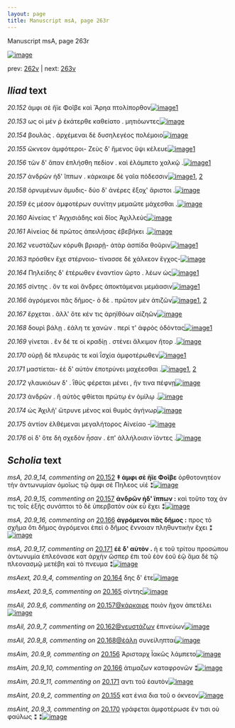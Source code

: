 ```yaml
---
layout: page
title: Manuscript msA, page 263r
---
```


Manuscript msA, page 263r

[![image](http://www.homermultitext.org/iipsrv?OBJ=IIP,1.0&FIF=/project/homer/pyramidal/deepzoom/hmt/vaimg/2017a/VA263RN_0433.tif&WID=100&CVT=JPEG)](http://www.homermultitext.org/ict2/?urn=urn:cite2:hmt:vaimg.2017a:VA263RN_0433)

prev:  [262v](../262v/) | next:  [263v](../263v/)

## *Iliad* text

*20.152* <a id="20.152"/> ἀμφι σὲ ἤϊε Φοῖβε καὶ Ἄρηα πτολίπορθον[![image](http://www.homermultitext.org/iipsrv?OBJ=IIP,1.0&FIF=/project/homer/pyramidal/deepzoom/hmt/vaimg/2017a/VA263RN_0433.tif&RGN=0.2023,0.1935,0.3616,0.03167&WID=1000&CVT=JPEG)](http://www.homermultitext.org/ict2/?urn=urn:cite2:hmt:vaimg.2017a:VA263RN_0433@0.2023,0.1935,0.3616,0.03167)[1](#msA_20.9_14)

*20.153* <a id="20.153"/> ως οἰ μέν ῥ ἑκάτερθε καθείατο . μητιόωντες[![image](http://www.homermultitext.org/iipsrv?OBJ=IIP,1.0&FIF=/project/homer/pyramidal/deepzoom/hmt/vaimg/2017a/VA263RN_0433.tif&RGN=0.1999,0.2185,0.3856,0.02490&WID=1000&CVT=JPEG)](http://www.homermultitext.org/ict2/?urn=urn:cite2:hmt:vaimg.2017a:VA263RN_0433@0.1999,0.2185,0.3856,0.02490)

*20.154* <a id="20.154"/> βουλὰς . ἀρχέμεναι δὲ δυσηλεγέος πολέμοιο[![image](http://www.homermultitext.org/iipsrv?OBJ=IIP,1.0&FIF=/project/homer/pyramidal/deepzoom/hmt/vaimg/2017a/VA263RN_0433.tif&RGN=0.1986,0.2379,0.3856,0.02739&WID=1000&CVT=JPEG)](http://www.homermultitext.org/ict2/?urn=urn:cite2:hmt:vaimg.2017a:VA263RN_0433@0.1986,0.2379,0.3856,0.02739)

*20.155* <a id="20.155"/> ὤκνεον ἀμφότεροι- Ζεὺς δ' ἥμενος ὕψι κέλευε[![image](http://www.homermultitext.org/iipsrv?OBJ=IIP,1.0&FIF=/project/homer/pyramidal/deepzoom/hmt/vaimg/2017a/VA263RN_0433.tif&RGN=0.1942,0.2566,0.4079,0.03043&WID=1000&CVT=JPEG)](http://www.homermultitext.org/ict2/?urn=urn:cite2:hmt:vaimg.2017a:VA263RN_0433@0.1942,0.2566,0.4079,0.03043)[1](#msAint_20.9_2)

*20.156* <a id="20.156"/> τῶν δ' ἅπαν ἐπλήσθη πεδίον . καὶ ἐλάμπετο χαλκῷ .[![image](http://www.homermultitext.org/iipsrv?OBJ=IIP,1.0&FIF=/project/homer/pyramidal/deepzoom/hmt/vaimg/2017a/VA263RN_0433.tif&RGN=0.1938,0.2762,0.4234,0.03278&WID=1000&CVT=JPEG)](http://www.homermultitext.org/ict2/?urn=urn:cite2:hmt:vaimg.2017a:VA263RN_0433@0.1938,0.2762,0.4234,0.03278)[1](#msAim_20.9_9)

*20.157* <a id="20.157"/> ἀνδρῶν ἠδ' ἵππων . κάρκαιρε δὲ γαῖα πόδεσσιν[![image](http://www.homermultitext.org/iipsrv?OBJ=IIP,1.0&FIF=/project/homer/pyramidal/deepzoom/hmt/vaimg/2017a/VA263RN_0433.tif&RGN=0.1938,0.2942,0.3965,0.02988&WID=1000&CVT=JPEG)](http://www.homermultitext.org/ict2/?urn=urn:cite2:hmt:vaimg.2017a:VA263RN_0433@0.1938,0.2942,0.3965,0.02988)[1](#msAil_20.9_6), [2](#msA_20.9_15)

*20.158* <a id="20.158"/> ὀρνυμένων ἄμυδις- δύο δ' ἀνέρες ἔξοχ' ἄριστοι .[![image](http://www.homermultitext.org/iipsrv?OBJ=IIP,1.0&FIF=/project/homer/pyramidal/deepzoom/hmt/vaimg/2017a/VA263RN_0433.tif&RGN=0.1888,0.3156,0.3965,0.02988&WID=1000&CVT=JPEG)](http://www.homermultitext.org/ict2/?urn=urn:cite2:hmt:vaimg.2017a:VA263RN_0433@0.1888,0.3156,0.3965,0.02988)

*20.159* <a id="20.159"/> ἐς μέσον ἀμφοτέρων συνίτην μεμαῶτε μάχεσθαι .[![image](http://www.homermultitext.org/iipsrv?OBJ=IIP,1.0&FIF=/project/homer/pyramidal/deepzoom/hmt/vaimg/2017a/VA263RN_0433.tif&RGN=0.1942,0.3307,0.4053,0.03472&WID=1000&CVT=JPEG)](http://www.homermultitext.org/ict2/?urn=urn:cite2:hmt:vaimg.2017a:VA263RN_0433@0.1942,0.3307,0.4053,0.03472)

*20.160* <a id="20.160"/> Αἰνείας τ' Ἀγχισιάδης καὶ δῖος Ἀχιλλεύς[![image](http://www.homermultitext.org/iipsrv?OBJ=IIP,1.0&FIF=/project/homer/pyramidal/deepzoom/hmt/vaimg/2017a/VA263RN_0433.tif&RGN=0.1923,0.3521,0.3718,0.02808&WID=1000&CVT=JPEG)](http://www.homermultitext.org/ict2/?urn=urn:cite2:hmt:vaimg.2017a:VA263RN_0433@0.1923,0.3521,0.3718,0.02808)

*20.161* <a id="20.161"/> Αἰνείας δὲ πρῶτος ἀπειλήσας ἐβεβήκει .[![image](http://www.homermultitext.org/iipsrv?OBJ=IIP,1.0&FIF=/project/homer/pyramidal/deepzoom/hmt/vaimg/2017a/VA263RN_0433.tif&RGN=0.1920,0.3708,0.3718,0.03029&WID=1000&CVT=JPEG)](http://www.homermultitext.org/ict2/?urn=urn:cite2:hmt:vaimg.2017a:VA263RN_0433@0.1920,0.3708,0.3718,0.03029)

*20.162* <a id="20.162"/> νευστάζων κόρυθι βριαρῇ- ἀτὰρ ἀσπίδα θοῦριν[![image](http://www.homermultitext.org/iipsrv?OBJ=IIP,1.0&FIF=/project/homer/pyramidal/deepzoom/hmt/vaimg/2017a/VA263RN_0433.tif&RGN=0.1879,0.3898,0.3970,0.02780&WID=1000&CVT=JPEG)](http://www.homermultitext.org/ict2/?urn=urn:cite2:hmt:vaimg.2017a:VA263RN_0433@0.1879,0.3898,0.3970,0.02780)[1](#msAil_20.9_7)

*20.163* <a id="20.163"/> πρόσθεν ἔχε στέρνοιο- τίνασσε δὲ χάλκεον ἔγχος-[![image](http://www.homermultitext.org/iipsrv?OBJ=IIP,1.0&FIF=/project/homer/pyramidal/deepzoom/hmt/vaimg/2017a/VA263RN_0433.tif&RGN=0.1842,0.4076,0.4237,0.03140&WID=1000&CVT=JPEG)](http://www.homermultitext.org/ict2/?urn=urn:cite2:hmt:vaimg.2017a:VA263RN_0433@0.1842,0.4076,0.4237,0.03140)

*20.164* <a id="20.164"/> Πηλείδης δ' ἑτέρωθεν ἐναντίον ῶρτο . λέων ὡς[![image](http://www.homermultitext.org/iipsrv?OBJ=IIP,1.0&FIF=/project/homer/pyramidal/deepzoom/hmt/vaimg/2017a/VA263RN_0433.tif&RGN=0.1805,0.4259,0.3957,0.02891&WID=1000&CVT=JPEG)](http://www.homermultitext.org/ict2/?urn=urn:cite2:hmt:vaimg.2017a:VA263RN_0433@0.1805,0.4259,0.3957,0.02891)[1](#msAext_20.9_4)

*20.165* <a id="20.165"/> σίντης . ὅν τε καὶ ἄνδρες ἀποκτάμεναι μεμάασιν[![image](http://www.homermultitext.org/iipsrv?OBJ=IIP,1.0&FIF=/project/homer/pyramidal/deepzoom/hmt/vaimg/2017a/VA263RN_0433.tif&RGN=0.1805,0.4445,0.4250,0.02891&WID=1000&CVT=JPEG)](http://www.homermultitext.org/ict2/?urn=urn:cite2:hmt:vaimg.2017a:VA263RN_0433@0.1805,0.4445,0.4250,0.02891)[1](#msAext_20.9_5)

*20.166* <a id="20.166"/> ἀγρόμενοι πᾶς δῆμος- ὁ δὲ . πρῶτον μὲν ἀτιζῶν[![image](http://www.homermultitext.org/iipsrv?OBJ=IIP,1.0&FIF=/project/homer/pyramidal/deepzoom/hmt/vaimg/2017a/VA263RN_0433.tif&RGN=0.1824,0.4645,0.3944,0.02891&WID=1000&CVT=JPEG)](http://www.homermultitext.org/ict2/?urn=urn:cite2:hmt:vaimg.2017a:VA263RN_0433@0.1824,0.4645,0.3944,0.02891)[1](#msA_20.9_16), [2](#msAim_20.9_10)

*20.167* <a id="20.167"/> ἔρχεται . ἂλλ' ὅτε κέν τις ἀρηϊθόων αἰζηῶν[![image](http://www.homermultitext.org/iipsrv?OBJ=IIP,1.0&FIF=/project/homer/pyramidal/deepzoom/hmt/vaimg/2017a/VA263RN_0433.tif&RGN=0.1890,0.4841,0.3944,0.02891&WID=1000&CVT=JPEG)](http://www.homermultitext.org/ict2/?urn=urn:cite2:hmt:vaimg.2017a:VA263RN_0433@0.1890,0.4841,0.3944,0.02891)

*20.168* <a id="20.168"/> δουρὶ βάλῃ . ἐάλη τε χανὼν . περί τ' ἀφρὸς ὀδόντας[![image](http://www.homermultitext.org/iipsrv?OBJ=IIP,1.0&FIF=/project/homer/pyramidal/deepzoom/hmt/vaimg/2017a/VA263RN_0433.tif&RGN=0.1802,0.5021,0.4263,0.03292&WID=1000&CVT=JPEG)](http://www.homermultitext.org/ict2/?urn=urn:cite2:hmt:vaimg.2017a:VA263RN_0433@0.1802,0.5021,0.4263,0.03292)[1](#msAil_20.9_8)

*20.169* <a id="20.169"/> γίνεται . ἒν δέ τε οἱ κραδίῃ . στένει ἄλκιμον ῆτορ .[![image](http://www.homermultitext.org/iipsrv?OBJ=IIP,1.0&FIF=/project/homer/pyramidal/deepzoom/hmt/vaimg/2017a/VA263RN_0433.tif&RGN=0.1802,0.5203,0.4143,0.02891&WID=1000&CVT=JPEG)](http://www.homermultitext.org/ict2/?urn=urn:cite2:hmt:vaimg.2017a:VA263RN_0433@0.1802,0.5203,0.4143,0.02891)

*20.170* <a id="20.170"/> οὐρῇ δὲ πλευράς τε καὶ ῗσχία ἀμφοτέρωθεν[![image](http://www.homermultitext.org/iipsrv?OBJ=IIP,1.0&FIF=/project/homer/pyramidal/deepzoom/hmt/vaimg/2017a/VA263RN_0433.tif&RGN=0.1837,0.5390,0.4143,0.02891&WID=1000&CVT=JPEG)](http://www.homermultitext.org/ict2/?urn=urn:cite2:hmt:vaimg.2017a:VA263RN_0433@0.1837,0.5390,0.4143,0.02891)[1](#msAint_20.9_3)

*20.171* <a id="20.171"/> μαστίεται- ἑὲ δ' αὐτὸν ἐποτρύνει μαχέεσθαι .[![image](http://www.homermultitext.org/iipsrv?OBJ=IIP,1.0&FIF=/project/homer/pyramidal/deepzoom/hmt/vaimg/2017a/VA263RN_0433.tif&RGN=0.1820,0.5603,0.3758,0.02462&WID=1000&CVT=JPEG)](http://www.homermultitext.org/ict2/?urn=urn:cite2:hmt:vaimg.2017a:VA263RN_0433@0.1820,0.5603,0.3758,0.02462)[1](#msAim_20.9_11), [2](#msA_20.9_17)

*20.172* <a id="20.172"/> γλαυκιόων δ' . ῗθὺς φέρεται μένει , ἤν τινα πέφνῃ[![image](http://www.homermultitext.org/iipsrv?OBJ=IIP,1.0&FIF=/project/homer/pyramidal/deepzoom/hmt/vaimg/2017a/VA263RN_0433.tif&RGN=0.1783,0.5781,0.4175,0.02766&WID=1000&CVT=JPEG)](http://www.homermultitext.org/ict2/?urn=urn:cite2:hmt:vaimg.2017a:VA263RN_0433@0.1783,0.5781,0.4175,0.02766)

*20.173* <a id="20.173"/> ἀνδρῶν . ἢ αὐτὸς φθίεται πρώτῳ ἐν ὁμίλῳ .[![image](http://www.homermultitext.org/iipsrv?OBJ=IIP,1.0&FIF=/project/homer/pyramidal/deepzoom/hmt/vaimg/2017a/VA263RN_0433.tif&RGN=0.1787,0.5943,0.3861,0.03126&WID=1000&CVT=JPEG)](http://www.homermultitext.org/ict2/?urn=urn:cite2:hmt:vaimg.2017a:VA263RN_0433@0.1787,0.5943,0.3861,0.03126)

*20.174* <a id="20.174"/> ὡς Ἀχιλῆ' ὤτρυνε μένος καὶ θυμὸς ἀγήνωρ[![image](http://www.homermultitext.org/iipsrv?OBJ=IIP,1.0&FIF=/project/homer/pyramidal/deepzoom/hmt/vaimg/2017a/VA263RN_0433.tif&RGN=0.1778,0.6151,0.3861,0.02586&WID=1000&CVT=JPEG)](http://www.homermultitext.org/ict2/?urn=urn:cite2:hmt:vaimg.2017a:VA263RN_0433@0.1778,0.6151,0.3861,0.02586)

*20.175* <a id="20.175"/> ἀντίον ἐλθέμεναι μεγαλήτορος Αἰνείαο -[![image](http://www.homermultitext.org/iipsrv?OBJ=IIP,1.0&FIF=/project/homer/pyramidal/deepzoom/hmt/vaimg/2017a/VA263RN_0433.tif&RGN=0.1787,0.6299,0.3668,0.02517&WID=1000&CVT=JPEG)](http://www.homermultitext.org/ict2/?urn=urn:cite2:hmt:vaimg.2017a:VA263RN_0433@0.1787,0.6299,0.3668,0.02517)

*20.176* <a id="20.176"/> οἱ δ' ὅτε δὴ σχεδὸν ἦσαν . ἐπ' ἀλλήλοισιν ϊόντες .[![image](http://www.homermultitext.org/iipsrv?OBJ=IIP,1.0&FIF=/project/homer/pyramidal/deepzoom/hmt/vaimg/2017a/VA263RN_0433.tif&RGN=0.1746,0.6497,0.4134,0.03181&WID=1000&CVT=JPEG)](http://www.homermultitext.org/ict2/?urn=urn:cite2:hmt:vaimg.2017a:VA263RN_0433@0.1746,0.6497,0.4134,0.03181)

## *Scholia* text

*msA, 20.9_14, commenting on* [20.152](#20.152)  <a id="msA_20.9_14"/> **‡ ἀμφι σὲ ἣϊε Φοῖβε** ὀρθοτονητέον τὴν ἀντωνυμίαν ὁμοῖως τῷ ἀμφι σὲ Πηλεος υἱέ ⁑[![image](http://www.homermultitext.org/iipsrv?OBJ=IIP,1.0&FIF=/project/homer/pyramidal/deepzoom/hmt/vaimg/2017a/VA263RN_0433.tif&RGN=0.2036,0.07939,0.4772,0.03195&WID=1000&CVT=JPEG)](http://www.homermultitext.org/ict2/?urn=urn:cite2:hmt:vaimg.2017a:VA263RN_0433@0.2036,0.07939,0.4772,0.03195)

*msA, 20.9_15, commenting on* [20.157](#20.157)  <a id="msA_20.9_15"/> **ἀνδρῶν ἠδ' ἵππων :** καὶ τοῦτο ταχ άν τις τοῖς ἑξῆς συνάπτοι τὸ δὲ ὑπερβατὸν οὐκ εὖ ἔχει ⁑[![image](http://www.homermultitext.org/iipsrv?OBJ=IIP,1.0&FIF=/project/homer/pyramidal/deepzoom/hmt/vaimg/2017a/VA263RN_0433.tif&RGN=0.2183,0.09806,0.5041,0.03084&WID=1000&CVT=JPEG)](http://www.homermultitext.org/ict2/?urn=urn:cite2:hmt:vaimg.2017a:VA263RN_0433@0.2183,0.09806,0.5041,0.03084)

*msA, 20.9_16, commenting on* [20.166](#20.166)  <a id="msA_20.9_16"/> **ἀγρόμενοι πᾶς δῆμος :** προς τὸ σχῆμα ὅτι δῆμος ἀγρόμενοι ἐπεὶ ὁ δῆμος ἔννοιαν πληθυντικὴν ἔχει ⁑[![image](http://www.homermultitext.org/iipsrv?OBJ=IIP,1.0&FIF=/project/homer/pyramidal/deepzoom/hmt/vaimg/2017a/VA263RN_0433.tif&RGN=0.5989,0.4667,0.1820,0.05685&WID=1000&CVT=JPEG)](http://www.homermultitext.org/ict2/?urn=urn:cite2:hmt:vaimg.2017a:VA263RN_0433@0.5989,0.4667,0.1820,0.05685)

*msA, 20.9_17, commenting on* [20.171](#20.171)  <a id="msA_20.9_17"/> **ἑὲ δ' αὐτὸν .** ἡ ε τοῦ τρίτου προσώπου ἀντωνυμία ἐπλεόνασε κατ ἀρχὴν ὥσπερ ἐπι τοῦ ἑὸν ἑοῦ ἑῷ ἅμα δὲ τῷ πλεονασμῷ μετέβη καὶ τὸ πνευμα ⁑[![image](http://www.homermultitext.org/iipsrv?OBJ=IIP,1.0&FIF=/project/homer/pyramidal/deepzoom/hmt/vaimg/2017a/VA263RN_0433.tif&RGN=0.6019,0.5166,0.2196,0.05685&WID=1000&CVT=JPEG)](http://www.homermultitext.org/ict2/?urn=urn:cite2:hmt:vaimg.2017a:VA263RN_0433@0.6019,0.5166,0.2196,0.05685)

*msAext, 20.9_4, commenting on* [20.164](#20.164)  <a id="msAext_20.9_4"/> δης δ' ἐτε[![image](http://www.homermultitext.org/iipsrv?OBJ=IIP,1.0&FIF=/project/homer/pyramidal/deepzoom/hmt/vaimg/2017a/VA263RN_0433.tif&RGN=0.8618,0.4416,0.03979,0.01494&WID=1000&CVT=JPEG)](http://www.homermultitext.org/ict2/?urn=urn:cite2:hmt:vaimg.2017a:VA263RN_0433@0.8618,0.4416,0.03979,0.01494)

*msAext, 20.9_5, commenting on* [20.165](#20.165)  <a id="msAext_20.9_5"/> σίντης[![image](http://www.homermultitext.org/iipsrv?OBJ=IIP,1.0&FIF=/project/homer/pyramidal/deepzoom/hmt/vaimg/2017a/VA263RN_0433.tif&RGN=0.8467,0.4710,0.04164,0.01674&WID=1000&CVT=JPEG)](http://www.homermultitext.org/ict2/?urn=urn:cite2:hmt:vaimg.2017a:VA263RN_0433@0.8467,0.4710,0.04164,0.01674)

*msAil, 20.9_6, commenting on* [20.157@κάρκαιρε](#20.157@κάρκαιρε)  <a id="msAil_20.9_6"/> ποιὸν ῆχον ἀπετέλει[![image](http://www.homermultitext.org/iipsrv?OBJ=IIP,1.0&FIF=/project/homer/pyramidal/deepzoom/hmt/vaimg/2017a/VA263RN_0433.tif&RGN=0.3889,0.2925,0.08751,0.01757&WID=1000&CVT=JPEG)](http://www.homermultitext.org/ict2/?urn=urn:cite2:hmt:vaimg.2017a:VA263RN_0433@0.3889,0.2925,0.08751,0.01757)

*msAil, 20.9_7, commenting on* [20.162@νευστάζων](#20.162@νευστάζων)  <a id="msAil_20.9_7"/> ἐπινεύων[![image](http://www.homermultitext.org/iipsrv?OBJ=IIP,1.0&FIF=/project/homer/pyramidal/deepzoom/hmt/vaimg/2017a/VA263RN_0433.tif&RGN=0.2189,0.3849,0.05177,0.01176&WID=1000&CVT=JPEG)](http://www.homermultitext.org/ict2/?urn=urn:cite2:hmt:vaimg.2017a:VA263RN_0433@0.2189,0.3849,0.05177,0.01176)

*msAil, 20.9_8, commenting on* [20.168@ἐάλη](#20.168@ἐάλη)  <a id="msAil_20.9_8"/> συνείληπται[![image](http://www.homermultitext.org/iipsrv?OBJ=IIP,1.0&FIF=/project/homer/pyramidal/deepzoom/hmt/vaimg/2017a/VA263RN_0433.tif&RGN=0.3277,0.5021,0.05343,0.01342&WID=1000&CVT=JPEG)](http://www.homermultitext.org/ict2/?urn=urn:cite2:hmt:vaimg.2017a:VA263RN_0433@0.3277,0.5021,0.05343,0.01342)

*msAim, 20.9_9, commenting on* [20.156](#20.156)  <a id="msAim_20.9_9"/> Ἀρισταρχ Ϊακῶς λάμπετο[![image](http://www.homermultitext.org/iipsrv?OBJ=IIP,1.0&FIF=/project/homer/pyramidal/deepzoom/hmt/vaimg/2017a/VA263RN_0433.tif&RGN=0.6212,0.2877,0.06982,0.02877&WID=1000&CVT=JPEG)](http://www.homermultitext.org/ict2/?urn=urn:cite2:hmt:vaimg.2017a:VA263RN_0433@0.6212,0.2877,0.06982,0.02877)

*msAim, 20.9_10, commenting on* [20.166](#20.166)  <a id="msAim_20.9_10"/> ἀτιμαζων καταφρονῶν ⁑[![image](http://www.homermultitext.org/iipsrv?OBJ=IIP,1.0&FIF=/project/homer/pyramidal/deepzoom/hmt/vaimg/2017a/VA263RN_0433.tif&RGN=0.5647,0.4759,0.04385,0.03264&WID=1000&CVT=JPEG)](http://www.homermultitext.org/ict2/?urn=urn:cite2:hmt:vaimg.2017a:VA263RN_0433@0.5647,0.4759,0.04385,0.03264)

*msAim, 20.9_11, commenting on* [20.171](#20.171)  <a id="msAim_20.9_11"/> αντι τοῦ ἑαυτὸν[![image](http://www.homermultitext.org/iipsrv?OBJ=IIP,1.0&FIF=/project/homer/pyramidal/deepzoom/hmt/vaimg/2017a/VA263RN_0433.tif&RGN=0.5765,0.5599,0.05748,0.01826&WID=1000&CVT=JPEG)](http://www.homermultitext.org/ict2/?urn=urn:cite2:hmt:vaimg.2017a:VA263RN_0433@0.5765,0.5599,0.05748,0.01826)

*msAint, 20.9_2, commenting on* [20.155](#20.155)  <a id="msAint_20.9_2"/> κατ ένια δια τοῦ ο όκνεον[![image](http://www.homermultitext.org/iipsrv?OBJ=IIP,1.0&FIF=/project/homer/pyramidal/deepzoom/hmt/vaimg/2017a/VA263RN_0433.tif&RGN=0.1236,0.2596,0.06872,0.02158&WID=1000&CVT=JPEG)](http://www.homermultitext.org/ict2/?urn=urn:cite2:hmt:vaimg.2017a:VA263RN_0433@0.1236,0.2596,0.06872,0.02158)

*msAint, 20.9_3, commenting on* [20.170](#20.170)  <a id="msAint_20.9_3"/> γράφεται ἀμφοτέρωσε ἔν τισι οὺ φαύλως ⁑ ⁑[![image](http://www.homermultitext.org/iipsrv?OBJ=IIP,1.0&FIF=/project/homer/pyramidal/deepzoom/hmt/vaimg/2017a/VA263RN_0433.tif&RGN=0.1199,0.5367,0.06098,0.06072&WID=1000&CVT=JPEG)](http://www.homermultitext.org/ict2/?urn=urn:cite2:hmt:vaimg.2017a:VA263RN_0433@0.1199,0.5367,0.06098,0.06072)